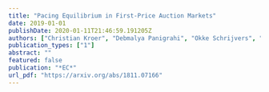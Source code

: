 ```yaml
---
title: "Pacing Equilibrium in First-Price Auction Markets"
date: 2019-01-01
publishDate: 2020-01-11T21:46:59.191205Z
authors: ["Christian Kroer", "Debmalya Panigrahi", "Okke Schrijvers", "Eric Sodomka", "Nicolas E Stier-Moses", "Chris Wilkens"]
publication_types: ["1"]
abstract: ""
featured: false
publication: "*EC*"
url_pdf: "https://arxiv.org/abs/1811.07166"
---
```


